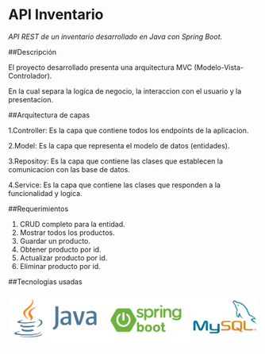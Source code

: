 # API Inventario

<em>API REST de un inventario desarrollado en Java con Spring Boot.</em>

##Descripción

El proyecto desarrollado presenta una arquitectura MVC (Modelo-Vista-Controlador).

En la cual separa la logica de negocio, la interaccion con el usuario y la presentacion.

##Arquitectura de capas

1.Controller: Es la capa que contiene todos los endpoints de la aplicacion.

2.Model: Es la capa que representa el modelo de datos (entidades).

3.Repositoy: Es la capa que contiene las clases que establecen la comunicacion con las base de datos.

4.Service: Es la capa que contiene las clases que responden a la funcionalidad y logica.

##Requerimientos

1. CRUD completo para la entidad.
2. Mostrar todos los productos.
3. Guardar un producto.
4. Obtener producto por id.
5. Actualizar producto por id.
6. Eliminar producto por id.

##Tecnologias usadas

![Descripción de la imagen](/tecnologias.png)






 
